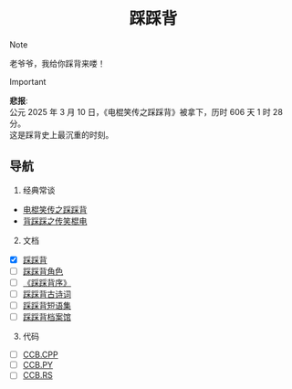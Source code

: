 <h1 align="center">踩踩背</h1>

> [!NOTE]
> 老爷爷，我给你踩背来喽！

> [!IMPORTANT]
> **悲报**:  
> 公元 2025 年 3 月 10 日，《电棍笑传之踩踩背》被拿下，历时 606 天 1 时 28 分。  
> 这是踩背史上最沉重的时刻。

## 导航
1. 经典常谈
  - [电棍笑传之踩踩背](img/ccb.mp4)
  - [背踩踩之传笑棍电](img/bcc.mp4)
2. 文档
  - [x] [踩踩背](docs/ccb.md)
  - [ ] [踩踩背角色](docs/ccb-characters.md)
  - [ ] [《踩踩背序》](docs/ccbx.md)
  - [ ] [踩踩背古诗词](docs/ccb-poems.md)
  - [ ] [踩踩背短语集](docs/ccb-words.md)
  - [ ] [踩踩背档案馆](docs/ccb-archive.md)
3. 代码
  - [ ] [CCB.CPP](src/ccb.cpp)
  - [ ] [CCB.PY](src/ccb.py)
  - [ ] [CCB.RS](src/ccb.rs)
